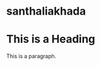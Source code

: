 # santhaliakhada
<!DOCTYPE html>
<html>
<head>
<title>santhaliakhada</title>
</head>
<body>

<h1>This is a Heading</h1>
<p>This is a paragraph.</p>

</body>
</html>
